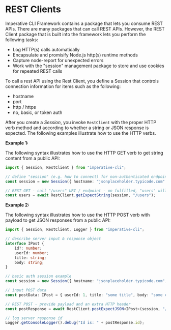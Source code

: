 # REST Clients

Imperative CLI Framework contains a package that lets you consume REST APIs. There are many packages that can call REST APIs. However, the REST Client package that is built into the framework lets you perform the following tasks:

- Log HTTP(s) calls automatically
- Encapsulate and promisify Node.js http(s) runtime methods
- Capture node-report for unexpected errors
- Work with the "session" management package to store and use cookies for repeated REST calls

To call a rest API using the Rest Client, you define a Session that controls connection information for items such as the following:
- hostname
- port
- http / https
- no, basic, or token auth

After you create a *Session*, you invoke `RestClient` with the proper HTTP verb method and according to whether a string or JSON response is expected. The following examples illustrate how to use the HTTP verbs.

**Example 1:**

The following syntax illustrates how to use the HTTP GET verb to get string content from a public API:

```typescript
import { Session, RestClient } from "imperative-cli";

// define "session" (e.g. how to connect) for non-authenticated endpoint
const session = new Session({ hostname: "jsonplaceholder.typicode.com" });

// REST GET - call "/users" URI / endpoint - on fulfilled, "users" will contain text user response
const users = await RestClient.getExpectString(session, "/users");
```

**Example 2:**

The following syntax illustrates how to use the HTTP POST verb with payload to get JSON responses from a public API:

```typescript
import { Session, RestClient, Logger } from "imperative-cli";

// describe server input & response object
interface IPost {
    id?: number;
    userId: number;
    title: string;
    body: string;
}

// basic auth session example
const session = new Session({ hostname: "jsonplaceholder.typicode.com", type: "basic", user: "someUser", password: "somePass" });

// input POST data
const postData: IPost = { userId: 1, title: "some title", body: "some content" };

// REST POST - provide payload and an extra HTTP header
const postResponse = await RestClient.postExpectJSON<IPost>(session, "/posts", [{ "Content-Type": "application/json" }], postData);

// log server response id
Logger.getConsoleLogger().debug("Id is: " + postResponse.id);
```
